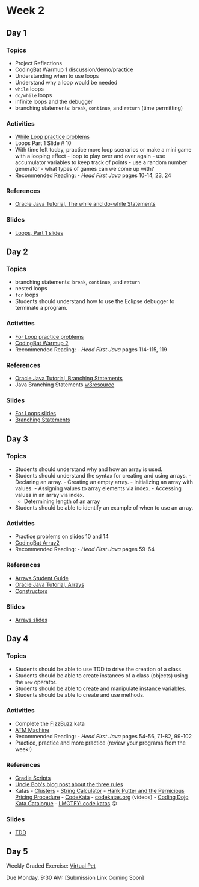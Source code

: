 # Week 2

## Day 1

### Topics

*   Project Reflections
*   CodingBat Warmup 1 discussion/demo/practice
*   Understanding when to use loops
*   Understand why a loop would be needed
*   `while` loops
*   `do/while` loops
*   infinite loops and the debugger
*   branching statements: `break`, `continue`, and `return` (time permitting)

### Activities

*   [While Loop practice problems](https://wecancodeit.github.io/java-exercises/fundamentals-practice-problems/while-loops/)
*   Loops Part 1 Slide # 10
*   With time left today, practice more loop scenarios or make a mini game with a looping effect - loop to play over and over again - use accumulator variables to keep track of points - use a random number generator - what types of games can we come up with?
*   Recommended Reading: - _Head First Java_ pages 10-14, 23, 24

### References

*   [Oracle Java Tutorial, The while and do-while Statements](https://docs.oracle.com/javase/tutorial/java/nutsandbolts/while.html)

### Slides

*   [Loops, Part 1 slides](https://wecancodeit.github.io/java-slides/fundamentals/loops-01/)

## Day 2

### Topics

*   branching statements: `break`, `continue`, and `return`
*   nested loops
*   `for` loops
*   Students should understand how to use the Eclipse debugger to terminate a program.

### Activities

*   [For Loop practice problems](https://wecancodeit.github.io/java-exercises/fundamentals-practice-problems/for-loops/)
*   [CodingBat Warmup 2](http://codingbat.com/java)
*   Recommended Reading: - _Head First Java_ pages 114-115, 119

### References

*   [Oracle Java Tutorial, Branching Statements](https://docs.oracle.com/javase/tutorial/java/nutsandbolts/branch.html)
*   Java Branching Statements [w3resource](http://www.w3resource.com/java-tutorial/java-branching-statements.php)

### Slides

*   [For Loops slides](https://wecancodeit.github.io/java-slides/fundamentals/for-loops/)
*   [Branching Statements](https://wecancodeit.github.io/java-slides/fundamentals/branching-statements/)

## Day 3

### Topics

*   Students should understand why and how an array is used.
*   Students should understand the syntax for creating and using arrays. - Declaring an array. - Creating an empty array. - Initializing an array with values. - Assigning values to array elements via index. - Accessing values in an array via index.
    *   Determining length of an array
*   Students should be able to identify an example of when to use an array.

### Activities

*   Practice problems on slides 10 and 14
*   [CodingBat Array2](http://codingbat.com/java)
*   Recommended Reading: - _Head First Java_ pages 59-64

### References

*   [Arrays Student Guide](https://wecancodeit.github.io/java-resources/fundamentals/arrays/)
*   [Oracle Java Tutorial, Arrays](https://docs.oracle.com/javase/tutorial/java/nutsandbolts/arrays.html)
*   [Constructors](https://wecancodeit.github.io/java-slides/objects/constructors/)

### Slides

*   [Arrays slides](https://wecancodeit.github.io/java-slides/fundamentals/arrays/)

## Day 4

### Topics

*   Students should be able to use TDD to drive the creation of a class.
*   Students should be able to create instances of a class (objects) using the `new` operator.
*   Students should be able to create and manipulate instance variables.
*   Students should be able to create and use methods.

### Activities

*   Complete the [FizzBuzz](https://wecancodeit.github.io/java-exercises/fundamentals-practice-problems/fizz-buzz) kata
*   [ATM Machine](https://wecancodeit.github.io/java-exercises/atm/)
*   Recommended Reading: - _Head First Java_ pages 54-56, 71-82, 99-102
*   Practice, practice and more practice (review your programs from the week!)

### References

*   [Gradle Scripts](https://github.com/WeCanCodeIT/gradle-scripts)
*   [Uncle Bob's blog post about the three rules](http://butunclebob.com/ArticleS.UncleBob.TheThreeRulesOfTdd)
*   Katas - [Clusters](https://wecancodeit.github.io/kata/beginner/clusters/) - [String Calculator](https://wecancodeit.github.io/kata/beginner/string-calculator/) - [Hank Putter and the Pernicious Pricing Procedure](https://wecancodeit.github.io/kata/hank-putter/) - [CodeKata](http://codekata.com/) - [codekatas.org](http://www.codekatas.org/) (videos) - [Coding Dojo Kata Catalogue](http://codingdojo.org/KataCatalogue/) - [LMGTFY: code katas](http://lmgtfy.com/?q=code+katas) :stuck_out_tongue_winking_eye:

### Slides

*   [TDD](https://wecancodeit.github.io/java-slides/testing/tdd-intro/#/)

## Day 5

Weekly Graded Exercise: [Virtual Pet](https://github.com/WeCanCodeIT/java-exercises/tree/master/virtual-pet)

Due Monday, 9:30 AM: [Submission Link Coming Soon]
